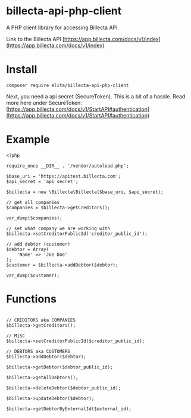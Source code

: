 # billecta-api-php-client
A PHP client library for accessing Billecta API.

Link to the Billecta API
[https://app.billecta.com/docs/v1/index](https://app.billecta.com/docs/v1/index)

# Install

`composer require elita/billecta-api-php-client`

Next, you need a api secret (SecureToken). This is a bit of a hassle. Read more here under SecureToken:
[https://app.billecta.com/docs/v1/StartAPI#authentication](https://app.billecta.com/docs/v1/StartAPI#authentication)

# Example

```
<?php

require_once __DIR__ . '/vendor/autoload.php';

$base_uri = 'https://apitest.billecta.com';
$api_secret = 'api secret';

$billecta = new \Billecta\Billecta($base_uri, $api_secret);

// get all companies
$companies = $billecta->getCreditors();

var_dump($companies);

// set what company we are working with
$billecta->setCreditorPublicId('creditor_public_id');

// add debtor (customer)
$debtor = Array(
	'Name' => 'Joe Doe'
);
$customer = $billecta->addDebtor($debtor);

var_dump($customer);
```

# Functions

```

// CREDITORS aka COMPANIES
$billecta->getCreditors();

// MiSC
$billecta->setCreditorPublicId($creditor_public_id);

// DEBTORS aka CUSTOMERS
$billecta->addDebtor($debtor);

$billecta->getDebtor($debtor_public_id);

$billecta->getAllDebtors();

$billecta->deleteDebtor($debtor_public_id);

$billecta->updateDebtor($debtor);

$billecta->getDebtorByExternalId($external_id);

```
